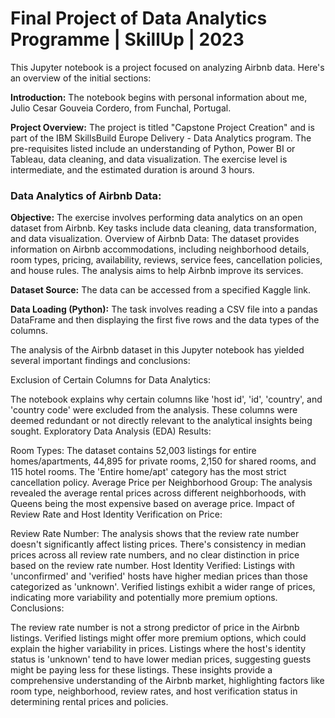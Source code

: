 # Final Project of Data Analytics Programme | SkillUp | 2023

This Jupyter notebook is a project focused on analyzing Airbnb data. Here's an overview of the initial sections:

**Introduction:** The notebook begins with personal information about me, Julio Cesar Gouveia Cordero, from Funchal, Portugal. 

**Project Overview:** The project is titled "Capstone Project Creation" and is part of the IBM SkillsBuild Europe Delivery - Data Analytics program. The pre-requisites listed include an understanding of Python, Power BI or Tableau, data cleaning, and data visualization. The exercise level is intermediate, and the estimated duration is around 3 hours.

### Data Analytics of Airbnb Data:

**Objective:** The exercise involves performing data analytics on an open dataset from Airbnb. Key tasks include data cleaning, data transformation, and data visualization.
Overview of Airbnb Data: The dataset provides information on Airbnb accommodations, including neighborhood details, room types, pricing, availability, reviews, service fees, cancellation policies, and house rules. The analysis aims to help Airbnb improve its services.


**Dataset Source:** The data can be accessed from a specified Kaggle link.

**Data Loading (Python):** The task involves reading a CSV file into a pandas DataFrame and then displaying the first five rows and the data types of the columns.

The analysis of the Airbnb dataset in this Jupyter notebook has yielded several important findings and conclusions:

Exclusion of Certain Columns for Data Analytics:

The notebook explains why certain columns like 'host id', 'id', 'country', and 'country code' were excluded from the analysis. These columns were deemed redundant or not directly relevant to the analytical insights being sought.
Exploratory Data Analysis (EDA) Results:

Room Types: The dataset contains 52,003 listings for entire homes/apartments, 44,895 for private rooms, 2,150 for shared rooms, and 115 hotel rooms. The 'Entire home/apt' category has the most strict cancellation policy.
Average Price per Neighborhood Group: The analysis revealed the average rental prices across different neighborhoods, with Queens being the most expensive based on average price.
Impact of Review Rate and Host Identity Verification on Price:

Review Rate Number: The analysis shows that the review rate number doesn't significantly affect listing prices. There's consistency in median prices across all review rate numbers, and no clear distinction in price based on the review rate number.
Host Identity Verified: Listings with 'unconfirmed' and 'verified' hosts have higher median prices than those categorized as 'unknown'. Verified listings exhibit a wider range of prices, indicating more variability and potentially more premium options.
Conclusions:

The review rate number is not a strong predictor of price in the Airbnb listings.
Verified listings might offer more premium options, which could explain the higher variability in prices.
Listings where the host's identity status is 'unknown' tend to have lower median prices, suggesting guests might be paying less for these listings.
These insights provide a comprehensive understanding of the Airbnb market, highlighting factors like room type, neighborhood, review rates, and host verification status in determining rental prices and policies.​
